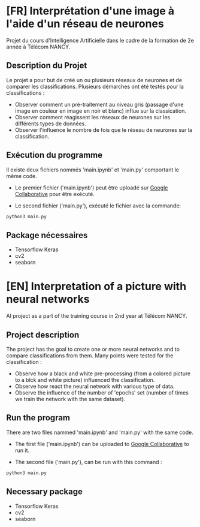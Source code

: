 # [FR] Interprétation d'une image à l'aide d'un réseau de neurones

Projet du cours d'Intelligence Artificielle dans le cadre de la formation de 2e année à Télécom NANCY.

## Description du Projet

Le projet a pour but de créé un ou plusieurs réseaux de neurones et de comparer les classifications. Plusieurs démarches ont été testés pour la classifications :
* Observer comment un pré-traitement au niveau gris (passage d'une image en couleur en image en noir et blanc) influe sur la classication.
* Observer comment réagissent les réseaux de neurones sur les différents types de données.
* Observer l'influence le nombre de fois que le réseau de neurones sur la classification.

## Exécution du programme

Il existe deux fichiers nommés 'main.ipynb' et 'main.py' comportant le même code.
* Le premier fichier ('main.ipynb') peut être uploadé sur [Google Collaborative](https://colab.research.google.com/) pour être exécuté.

* Le second fichier ('main.py'), exécuté le fichier avec la commande:
```bash
python3 main.py
```


## Package nécessaires
* Tensorflow Keras
* cv2
* seaborn




# [EN] Interpretation of a picture with neural networks

AI project as a part of the training course in 2nd year at Télécom NANCY. 

## Project description

The project has the goal to create one or more neural networks and to compare classifications from them. Many points were tested for the classification :
* Observe how a black and white pre-processing (from a colored picture to a blck and white picture) influenced the classification.
* Observe how react the neural network with various type of data.
* Observe the influence of the number of 'epochs' set (number of times we train the network with the same dataset).

## Run the program

There are two files nammed 'main.ipynb' and 'main.py' with the same code.
* The first file ('main.ipynb') can be uploaded to [Google Collaborative](https://colab.research.google.com/) to run it.

* The second file ('main.py'), can be run with this command :
```bash
python3 main.py
```


## Necessary package
* Tensorflow Keras
* cv2
* seaborn